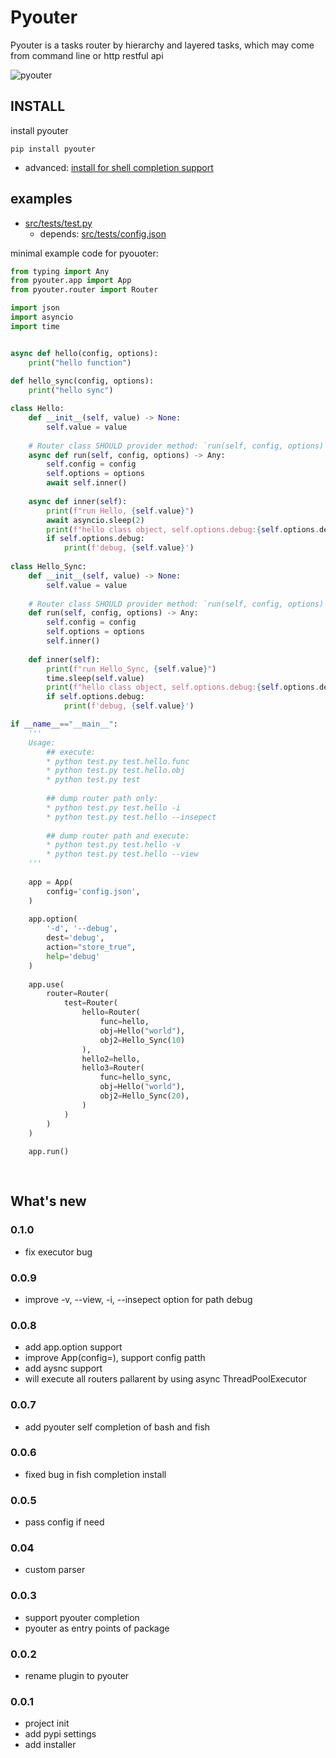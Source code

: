 # Pyouter

Pyouter is a tasks router by  hierarchy and layered tasks, which may come from command line or http restful api

![pyouter](pyouter.gif)

## INSTALL

install pyouter

```shell
pip install pyouter
```

* advanced: [install for shell completion support](./advanced.md)

## examples

* [src/tests/test.py](src/tests/test.py)
  * depends: [src/tests/config.json](src/tests/config.json)

minimal example code for pyouoter:

```python
from typing import Any
from pyouter.app import App
from pyouter.router import Router

import json
import asyncio
import time


async def hello(config, options):
    print("hello function")
    
def hello_sync(config, options):
    print("hello sync")

class Hello:
    def __init__(self, value) -> None:
        self.value = value
    
    # Router class SHOULD provider method: `run(self, config, options)`
    async def run(self, config, options) -> Any:
        self.config = config
        self.options = options
        await self.inner()
    
    async def inner(self):
        print(f"run Hello, {self.value}")
        await asyncio.sleep(2)
        print(f"hello class object, self.options.debug:{self.options.debug}, sleep 2s")
        if self.options.debug:
            print(f'debug, {self.value}')
            
class Hello_Sync:
    def __init__(self, value) -> None:
        self.value = value
    
    # Router class SHOULD provider method: `run(self, config, options)`
    def run(self, config, options) -> Any:
        self.config = config
        self.options = options
        self.inner()
    
    def inner(self):
        print(f"run Hello_Sync, {self.value}")
        time.sleep(self.value)
        print(f"hello class object, self.options.debug:{self.options.debug}, sleep {self.value}s")
        if self.options.debug:
            print(f'debug, {self.value}')

if __name__=="__main__":
    '''
    Usage:
        ## execute:
        * python test.py test.hello.func
        * python test.py test.hello.obj
        * python test.py test
        
        ## dump router path only:
        * python test.py test.hello -i
        * python test.py test.hello --insepect
        
        ## dump router path and execute:
        * python test.py test.hello -v
        * python test.py test.hello --view
    '''
    
    app = App(
        config='config.json',
    )
    
    app.option(
        '-d', '--debug',
        dest='debug',
        action="store_true",
        help='debug'
    )
    
    app.use(
        router=Router(
            test=Router(
                hello=Router(
                    func=hello,
                    obj=Hello("world"),
                    obj2=Hello_Sync(10)
                ),
                hello2=hello,
                hello3=Router(
                    func=hello_sync,
                    obj=Hello("world"),
                    obj2=Hello_Sync(20),
                )
            )
        )
    )
    
    app.run()
    
    
```

## What's new

### 0.1.0

* fix executor bug

### 0.0.9

* improve -v, --view, -i, --insepect option for path debug

### 0.0.8

* add app.option support
* improve App(config=), support config patth
* add aysnc support
* will execute all routers pallarent by using async ThreadPoolExecutor

### 0.0.7

* add pyouter self completion of bash and fish

### 0.0.6

* fixed bug in fish completion install

### 0.0.5

* pass config if need

### 0.04

* custom parser

### 0.0.3

* support pyouter completion
* pyouter as entry points of package

### 0.0.2

* rename plugin to pyouter

### 0.0.1

* project init
* add pypi settings
* add installer
